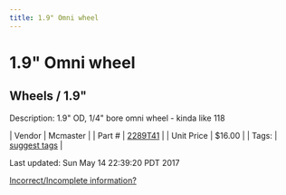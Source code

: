 ```yaml
---
title: 1.9" Omni wheel
---
```


# 1.9" Omni wheel
## Wheels / 1.9"
Description: 	1.9" OD, 1/4" bore omni wheel - kinda like 118 

| Vendor | Mcmaster | 
| Part # | [2289T41](https://www.mcmaster.com/#2289T41) | 
| Unit Price | $16.00 | 
| Tags: | [suggest tags](https://docs.google.com/forms/d/e/1FAIpQLSeWyY8v3RgOty-MyWmh9U0iivNYN_molChYyS-0U-o-kOAv_g/viewform) | 

Last updated: Sun May 14 22:39:20 PDT 2017

 [Incorrect/Incomplete information?](https://docs.google.com/forms/d/e/1FAIpQLSeWyY8v3RgOty-MyWmh9U0iivNYN_molChYyS-0U-o-kOAv_g/viewform)